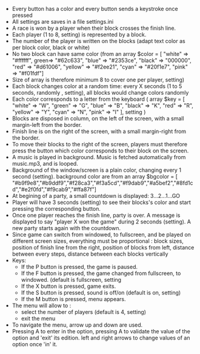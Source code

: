 - Every button has a color and every button sends a keystroke once pressed
- All settings are saves in a file settings.ini
- A race is won by a player when their block crosses the finish line.
- Each player (1 to 8, setting) is represented by a block. 
- The number of the player is written on the blocks (adapt text color as per block color, black or white)
- No two block can have same color (from an array $color = [ "white" => "#ffffff", green=> "#62c633", "blue" => "#2353ce", "black" => "000000", "red" => "#d61006", "yellow" => "#f2ee21", "cyan" => "#20f1e7", "pink" => "#f01fdf"]
- Size of array is therefore minimum 8 to cover one per player, setting)
- Each block changes color at a random time: every X seconds (1 to 5 seconds, randomly , setting), all blocks would change colors randomly
- Each color corresponds to a letter from the keyboard ( array $key = [ "white" => "W", "green" => "G", "blue" => "B", "black" => "K", "red" => "R", "yellow" => "Y", "cyan" => "N", "pink" => "I" ], setting )
- Blocks are disposed in column, on the left of the screen, with a small margin-left from the border.
- Finish line is on the right of the screen, with a small margin-right from the border.
- To move their blocks to the right of the screen, players must therefore press the button which color corresponds to their block on the screen.
- A music is played in background. Music is fetched automatically from music.mp3, and is looped.
- Background of the window/screen is a plain color, changing every 1 second (setting). background color are from an array $bgcolor = [ "#b9f9e8","#b9ddf9","#f28ca3","#f3a5cd","#f9dab9","#a5bef2","#8fd1cd","#e2f0fd","#f9cab9","#ffa87f"]
- At begining of a party, a small countdown is displayed: 3...2...1...GO
- Player will have 3 seconds (setting) to see their blocks's color and start pressing the corresponding button.
- Once one player reaches the finish line, party is over. A message is displayed to say "player X won the game" during 2 seconds (setting). A new party starts again with the countdown.
- Since game can switch from windowed, to fullscreen, and be played on different screen sizes, everything must be
proportional : block sizes, position of finish line from the right, position of blocks from left, distance between every steps, distance between each blocks vertically
- Keys:
  * If the P button is pressed, the game is paused.
  * If the F button is pressed, the game changed from fullscreen, to windowed. (default is fullscreen, setting
  * If the X button is pressed, game exits.
  * If the S button is pressed, sound is off/on (default is on, setting)
  * If the M button is pressed, menu appears.
- The menu will allow to :
  * select the number of players (default is 4, setting)
  * exit the menu
- To navigate the menu, arrow up and down are used. 
- Pressing A to enter in the option, pressing A to validate the value of the option and 'exit' its edition. left and right arrows to change values of an option once 'in' it.


